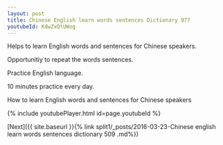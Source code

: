 ```yaml
---
layout: post
title: Chinese English learn words sentences Dictionary 977 
youtubeId: KdwZxQtUWog
---
```

 
 
Helps to learn English words and sentences for Chinese speakers.

Opportunitiy to repeat the words sentences. 

Practice English language. 
 
10 minutes practice every day. 
 
How to learn English words and sentences for Chinese speakers 
 
{% include youtubePlayer.html id=page.youtubeId %}
 
 
[Next]({{ site.baseurl }}{% link  split1/_posts/2016-03-23-Chinese english learn words sentences dictionary 509 .md%})
 
